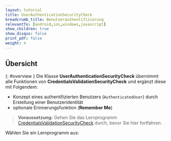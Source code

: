 ```yaml
---
layout: tutorial
title: UserAuthenticationSecurityCheck
breadcrumb_title: Benutzerauthentifizierung
relevantTo: [android,ios,windows,javascript]
show_children: true
show_disqus: false
print_pdf: false
weight: 4
---
```

<!-- NLS_CHARSET=UTF-8 -->
## Übersicht
{: #overview }
Die Klasse **UserAuthenticationSecurityCheck** übernimmt alle Funktionen von
**CredentialsValidationSecurityCheck** und ergänzt diese mit Folgendem: 

- Konzept eines authentifizierten Benutzers (`AuthenticatedUser`) durch Erstellung einer Benutzeridentität
- optionale Erinnerungsfunktion (**Remember Me**)

> **Voraussetzung:** Gehen Sie das Lernprogramm [CredentialsValidationSecurityCheck](../credentials-validation) durch, bevor Sie hier fortfahren. 

Wählen Sie ein Lernprogramm aus: 
